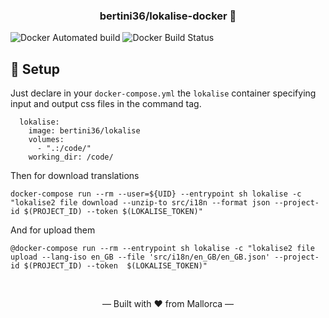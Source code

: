 <h3 align="center">
    bertini36/lokalise-docker 🐳
</h3>

![Docker Automated build](https://img.shields.io/docker/cloud/automated/bertini36/lokalise)
![Docker Build Status](https://img.shields.io/docker/cloud/build/bertini36/lokalise)

## 🚀️ Setup

Just declare in your  `docker-compose.yml` the `lokalise` container specifying 
input and output css files in the command tag. 
```
  lokalise:
    image: bertini36/lokalise
    volumes:
      - ".:/code/"
    working_dir: /code/
```

Then for download translations
```
docker-compose run --rm --user=${UID} --entrypoint sh lokalise -c "lokalise2 file download --unzip-to src/i18n --format json --project-id $(PROJECT_ID) --token $(LOKALISE_TOKEN)"
```

And for upload them
```
@docker-compose run --rm --entrypoint sh lokalise -c "lokalise2 file upload --lang-iso en_GB --file 'src/i18n/en_GB/en_GB.json' --project-id $(PROJECT_ID) --token  $(LOKALISE_TOKEN)"
```

<br />
<p align="center">&mdash; Built with ❤️ from Mallorca &mdash;</p>
